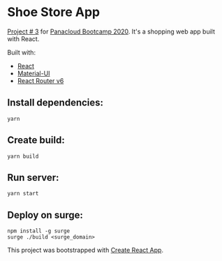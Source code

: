 # Shoe Store App

[Project # 3](https://docs.google.com/forms/d/e/1FAIpQLSd1q0mVoS3Ue-qmWlV97cPuMSCzebdPcyMl2MQg1VHNj42plw/viewform) for [Panacloud Bootcamp 2020](https://panacloud.github.io/bootcamp-2020/). It's a shopping web app built with React.

Built with:

- [React](https://github.com/facebook/react/)
- [Material-UI](https://material-ui.com/)
- [React Router v6](https://github.com/ReactTraining/react-router/)

## Install dependencies:

```
yarn
```

## Create build:

```
yarn build
```

## Run server:

```
yarn start
```

## Deploy on surge:

```
npm install -g surge
surge ./build <surge_domain>
```

This project was bootstrapped with [Create React App](https://github.com/facebook/create-react-app).
